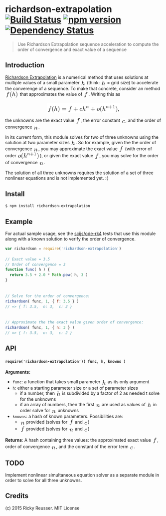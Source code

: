 # richardson-extrapolation [![Build Status](https://travis-ci.org/scijs/richardson-extrapolation.svg)](https://travis-ci.org/scijs/richardson-extrapolation) [![npm version](https://badge.fury.io/js/richardson-extrapolation.svg)](http://badge.fury.io/js/richardson-extrapolation) [![Dependency Status](https://david-dm.org/scijs/richardson-extrapolation.svg)](https://david-dm.org/scijs/richardson-extrapolation)

> Use Richardson Extrapolation sequence acceleration to compute the order of convergence and exact value of a sequence


## Introduction

[Richardson Extrapolation](https://en.wikipedia.org/wiki/Richardson_extrapolation) is a numerical method that uses solutions at multiple values of a small parameter <img alt="h" valign="middle" src="docs/images/h-2b9e85d03c.png" width="15.5" height="18"> (think: <img alt="h" valign="middle" src="docs/images/h-2b9e85d03c.png" width="15.5" height="18"> = grid size) to accelerate the converenge of a sequence. To make that concrete, consider an method <img alt="f&lpar;h&rpar;" valign="middle" src="docs/images/fh-40c071b989.png" width="43" height="23"> that approximates the value of <img alt="f" valign="middle" src="docs/images/f-d5a8c687ff.png" width="16" height="22">. Writing this as <p align="center"><img alt="f&lpar;h&rpar; &equals; f &plus; c h&Hat;n &plus; o&lpar;h&Hat;&lcub;n&plus;1&rcub;&rpar;&comma;" valign="middle" src="docs/images/fh-f-c-hn-ohn1-935ed4e5b7.png" width="234.5" height="33"></p> the unknowns are the exact value <img alt="f" valign="middle" src="docs/images/f-d5a8c687ff.png" width="16" height="22">, the error constant <img alt="c" valign="middle" src="docs/images/c-414b23564a.png" width="13" height="18">, and the order of convergence <img alt="n" valign="middle" src="docs/images/n-faeb6a01dd.png" width="16" height="18">.

In its current form, this module solves for two of three unknowns using the solution at two parameter sizes <img alt="h" valign="middle" src="docs/images/h-2b9e85d03c.png" width="15.5" height="18">. So for example, given the the order of convergence <img alt="n" valign="middle" src="docs/images/n-faeb6a01dd.png" width="16" height="18">, you may approximate the exact value <img alt="f" valign="middle" src="docs/images/f-d5a8c687ff.png" width="16" height="22"> (with error of order <img alt="o&lpar;h&Hat;&lcub;n&plus;1&rcub;&rpar;" valign="middle" src="docs/images/ohn1-b67532f9e1.png" width="72" height="23">), or given the exact value <img alt="f" valign="middle" src="docs/images/f-d5a8c687ff.png" width="16" height="22">, you may solve for the order of convergence <img alt="n" valign="middle" src="docs/images/n-faeb6a01dd.png" width="16" height="18">.

The solution of all three unknowns requires the solution of a set of three nonlinear equations and is not implemented yet. :(

## Install

```bash
$ npm install richardson-extrapolation
```

## Example

For actual sample usage, see the [scijs/ode-rk4](https://github.com/scijs/ode-rk4/blob/master/test/test.js) tests that use this module along with a known solution to verify the order of convergence.

```javascript
var richardson = require('richardson-extrapolation')

// Exact value = 3.5
// Order of convergence = 3
function func( h ) {
  return 3.5 + 2.0 * Math.pow( h, 3 )
}


// Solve for the order of convergence:
richardson( func, 1, { f: 3.5 } )
// => { f: 3.5,  n: 3,  c: 2 }


// Approximate the the exact value given order of convergence:
richardson( func, 1, { n: 3 } )
// => { f: 3.5,  n: 3,  c: 2 }
```


## API

#### `require('richardson-extrapolation')( func, h, knowns )`
**Arguments:**
- `func`: a function that takes small parameter <img alt="h" valign="middle" src="docs/images/h-2b9e85d03c.png" width="15.5" height="18"> as its only argument
- `h`: either a starting parameter size or a set of parameter sizes
  - if a number, then <img alt="h" valign="middle" src="docs/images/h-2b9e85d03c.png" width="15.5" height="18"> is subdivided by a factor of 2 as needed t solve for the unknowns
  - if an array of numbers, then the first <img alt="n" valign="middle" src="docs/images/n-faeb6a01dd.png" width="16" height="18"> are used as values of <img alt="h" valign="middle" src="docs/images/h-2b9e85d03c.png" width="15.5" height="18"> in order solve for <img alt="n" valign="middle" src="docs/images/n-faeb6a01dd.png" width="16" height="18"> unknowns
- `knowns`: a hash of known parameters. Possibilities are:
  - <img alt="n" valign="middle" src="docs/images/n-faeb6a01dd.png" width="16" height="18"> provided (solves for <img alt="f" valign="middle" src="docs/images/f-d5a8c687ff.png" width="16" height="22"> and <img alt="c" valign="middle" src="docs/images/c-414b23564a.png" width="13" height="18">)
  - <img alt="f" valign="middle" src="docs/images/f-d5a8c687ff.png" width="16" height="22"> provided (solves for <img alt="n" valign="middle" src="docs/images/n-faeb6a01dd.png" width="16" height="18"> and <img alt="c" valign="middle" src="docs/images/c-414b23564a.png" width="13" height="18">)

**Returns**: A hash containing three values: the approximated exact value <img alt="f" valign="middle" src="docs/images/f-d5a8c687ff.png" width="16" height="22">, order of convergence <img alt="n" valign="middle" src="docs/images/n-faeb6a01dd.png" width="16" height="18">, and the constant of the error term <img alt="c" valign="middle" src="docs/images/c-414b23564a.png" width="13" height="18">.

## TODO

Implement nonlinear simultaneous equation solver as a separate module in order to solve for all three unknowns.

## Credits

(c) 2015 Ricky Reusser. MIT License